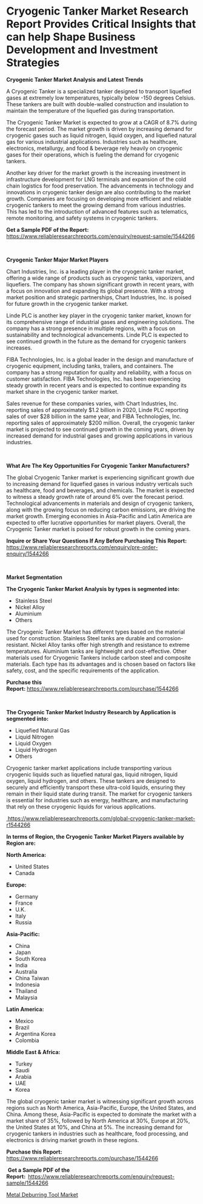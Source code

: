 <p><h1>Cryogenic Tanker Market Research Report Provides Critical Insights that can help Shape Business Development and Investment Strategies</h1></p><p><strong>Cryogenic Tanker Market Analysis and Latest Trends</strong></p>
<p><p>A Cryogenic Tanker is a specialized tanker designed to transport liquefied gases at extremely low temperatures, typically below -150 degrees Celsius. These tankers are built with double-walled construction and insulation to maintain the temperature of the liquefied gas during transportation.</p><p>The Cryogenic Tanker Market is expected to grow at a CAGR of 8.7% during the forecast period. The market growth is driven by increasing demand for cryogenic gases such as liquid nitrogen, liquid oxygen, and liquefied natural gas for various industrial applications. Industries such as healthcare, electronics, metallurgy, and food & beverage rely heavily on cryogenic gases for their operations, which is fueling the demand for cryogenic tankers.</p><p>Another key driver for the market growth is the increasing investment in infrastructure development for LNG terminals and expansion of the cold chain logistics for food preservation. The advancements in technology and innovations in cryogenic tanker design are also contributing to the market growth. Companies are focusing on developing more efficient and reliable cryogenic tankers to meet the growing demand from various industries. This has led to the introduction of advanced features such as telematics, remote monitoring, and safety systems in cryogenic tankers.</p></p>
<p><strong>Get a Sample PDF of the Report:&nbsp;</strong> <a href="https://www.reliableresearchreports.com/enquiry/request-sample/1544266">https://www.reliableresearchreports.com/enquiry/request-sample/1544266</a></p>
<p>&nbsp;</p>
<p><strong>Cryogenic Tanker Major Market Players</strong></p>
<p><p>Chart Industries, Inc. is a leading player in the cryogenic tanker market, offering a wide range of products such as cryogenic tanks, vaporizers, and liquefiers. The company has shown significant growth in recent years, with a focus on innovation and expanding its global presence. With a strong market position and strategic partnerships, Chart Industries, Inc. is poised for future growth in the cryogenic tanker market.</p><p>Linde PLC is another key player in the cryogenic tanker market, known for its comprehensive range of industrial gases and engineering solutions. The company has a strong presence in multiple regions, with a focus on sustainability and technological advancements. Linde PLC is expected to see continued growth in the future as the demand for cryogenic tankers increases.</p><p>FIBA Technologies, Inc. is a global leader in the design and manufacture of cryogenic equipment, including tanks, trailers, and containers. The company has a strong reputation for quality and reliability, with a focus on customer satisfaction. FIBA Technologies, Inc. has been experiencing steady growth in recent years and is expected to continue expanding its market share in the cryogenic tanker market.</p><p>Sales revenue for these companies varies, with Chart Industries, Inc. reporting sales of approximately $1.2 billion in 2020, Linde PLC reporting sales of over $28 billion in the same year, and FIBA Technologies, Inc. reporting sales of approximately $200 million. Overall, the cryogenic tanker market is projected to see continued growth in the coming years, driven by increased demand for industrial gases and growing applications in various industries.</p></p>
<p>&nbsp;</p>
<p><strong>What Are The Key Opportunities For Cryogenic Tanker Manufacturers?</strong></p>
<p><p>The global Cryogenic Tanker market is experiencing significant growth due to increasing demand for liquefied gases in various industry verticals such as healthcare, food and beverages, and chemicals. The market is expected to witness a steady growth rate of around 6% over the forecast period. Technological advancements in materials and design of cryogenic tankers, along with the growing focus on reducing carbon emissions, are driving the market growth. Emerging economies in Asia-Pacific and Latin America are expected to offer lucrative opportunities for market players. Overall, the Cryogenic Tanker market is poised for robust growth in the coming years.</p></p>
<p><strong>Inquire or Share Your Questions If Any Before Purchasing This Report:</strong> <a href="https://www.reliableresearchreports.com/enquiry/pre-order-enquiry/1544266">https://www.reliableresearchreports.com/enquiry/pre-order-enquiry/1544266</a></p>
<p>&nbsp;</p>
<p><strong>Market Segmentation</strong></p>
<p><strong>The Cryogenic Tanker Market Analysis by types is segmented into:</strong></p>
<p><ul><li>Stainless Steel</li><li>Nickel Alloy</li><li>Aluminium</li><li>Others</li></ul></p>
<p><p>The Cryogenic Tanker Market has different types based on the material used for construction. Stainless Steel tanks are durable and corrosion-resistant. Nickel Alloy tanks offer high strength and resistance to extreme temperatures. Aluminium tanks are lightweight and cost-effective. Other materials used for Cryogenic Tankers include carbon steel and composite materials. Each type has its advantages and is chosen based on factors like safety, cost, and the specific requirements of the application.</p></p>
<p><strong>Purchase this Report:&nbsp;</strong><a href="https://www.reliableresearchreports.com/purchase/1544266">https://www.reliableresearchreports.com/purchase/1544266</a></p>
<p>&nbsp;</p>
<p><strong>The Cryogenic Tanker Market Industry Research by Application is segmented into:</strong></p>
<p><ul><li>Liquefied Natural Gas</li><li>Liquid Nitrogen</li><li>Liquid Oxygen</li><li>Liquid Hydrogen</li><li>Others</li></ul></p>
<p><p>Cryogenic tanker market applications include transporting various cryogenic liquids such as liquefied natural gas, liquid nitrogen, liquid oxygen, liquid hydrogen, and others. These tankers are designed to securely and efficiently transport these ultra-cold liquids, ensuring they remain in their liquid state during transit. The market for cryogenic tankers is essential for industries such as energy, healthcare, and manufacturing that rely on these cryogenic liquids for various applications.</p></p>
<p><a href="https://www.reliableresearchreports.com/global-cryogenic-tanker-market-r1544266">&nbsp;https://www.reliableresearchreports.com/global-cryogenic-tanker-market-r1544266</a></p>
<p><strong>In terms of Region, the Cryogenic Tanker Market Players available by Region are:</strong></p>
<p>
    <p> <strong> North America: </strong>
        <ul>
            <li>United States</li>
            <li>Canada</li>
        </ul>
        </p> 
    <p> <strong> Europe: </strong>
        <ul>
            <li>Germany</li>
            <li>France</li>
            <li>U.K.</li>
            <li>Italy</li>
            <li>Russia</li>
        </ul>
        </p> 
    <p> <strong> Asia-Pacific: </strong>
        <ul>
            <li>China</li>
            <li>Japan</li>
            <li>South Korea</li>
            <li>India</li>
            <li>Australia</li>
            <li>China Taiwan</li>
            <li>Indonesia</li>
            <li>Thailand</li>
            <li>Malaysia</li>
        </ul>
        </p> 
    <p> <strong> Latin America: </strong>
        <ul>
            <li>Mexico</li>
            <li>Brazil</li>
            <li>Argentina Korea</li>
            <li>Colombia</li>
        </ul>
        </p> 
    <p> <strong> Middle East & Africa: </strong>
        <ul>
            <li>Turkey</li>
            <li>Saudi</li>
            <li>Arabia</li>
            <li>UAE</li>
            <li>Korea</li>
        </ul>
    </p>
    </p>
<p><p>The global cryogenic tanker market is witnessing significant growth across regions such as North America, Asia-Pacific, Europe, the United States, and China. Among these, Asia-Pacific is expected to dominate the market with a market share of 35%, followed by North America at 30%, Europe at 20%, the United States at 10%, and China at 5%. The increasing demand for cryogenic tankers in industries such as healthcare, food processing, and electronics is driving market growth in these regions.</p></p>
<p><strong>Purchase this Report: </strong><a href="https://www.reliableresearchreports.com/purchase/1544266">https://www.reliableresearchreports.com/purchase/1544266</a></p>
<p>&nbsp;<strong>Get a Sample PDF of the Report:&nbsp;&nbsp;</strong><a href="https://www.reliableresearchreports.com/enquiry/request-sample/1544266">https://www.reliableresearchreports.com/enquiry/request-sample/1544266</a></p>
<p><strong></strong></p>
<p><p><a href="https://github.com/RoccoManning/Market-Research-Report-List-4/blob/main/metal-deburring-tool-market.md">Metal Deburring Tool Market</a></p></p>